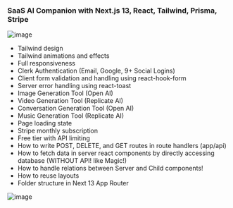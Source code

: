 ### SaaS AI Companion with Next.js 13, React, Tailwind, Prisma, Stripe 

![image](https://github.com/DmitryVelichko/ai-companion-1.0/assets/42185328/ff68f137-180a-4f21-9379-8df6b381b868)


- Tailwind design
- Tailwind animations and effects
- Full responsiveness
- Clerk Authentication (Email, Google, 9+ Social Logins)
- Client form validation and handling using react-hook-form
- Server error handling using react-toast
- Image Generation Tool (Open AI)
- Video Generation Tool (Replicate AI)
- Conversation Generation Tool (Open AI)
- Music Generation Tool (Replicate AI)
- Page loading state
- Stripe monthly subscription
- Free tier with API limiting
- How to write POST, DELETE, and GET routes in route handlers (app/api)
- How to fetch data in server react components by directly accessing database (WITHOUT API! like Magic!)
- How to handle relations between Server and Child components!
- How to reuse layouts
- Folder structure in Next 13 App Router

![image](https://github.com/DmitryVelichko/ai-companion-1.0/assets/42185328/ed9d4d42-c2c7-47cd-bc73-9e0eac3b2fb1)
